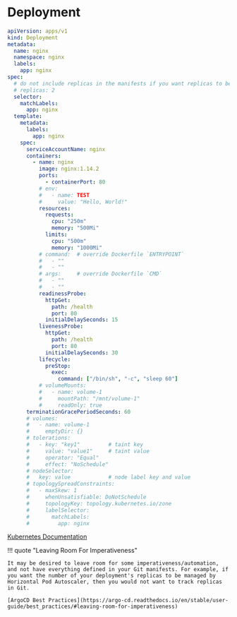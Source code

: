 # Deployment

``` yaml title="deployment.yaml"
apiVersion: apps/v1
kind: Deployment
metadata:
  name: nginx
  namespace: nginx
  labels:
    app: nginx
spec:
  # do not include replicas in the manifests if you want replicas to be controlled by HPA
  # replicas: 2
  selector:
    matchLabels:
      app: nginx
  template:
    metadata:
      labels:
        app: nginx
    spec:
      serviceAccountName: nginx
      containers:
        - name: nginx
          image: nginx:1.14.2
          ports:
            - containerPort: 80
          # env:
          #   - name: TEST
          #     value: "Hello, World!"
          resources:
            requests:
              cpu: "250m"
              memory: "500Mi"
            limits:
              cpu: "500m"
              memory: "1000Mi"
          # command:  # override Dockerfile `ENTRYPOINT`
          #   - ""
          #   - ""
          # args:     # override Dockerfile `CMD`
          #   - ""
          #   - ""
          readinessProbe:
            httpGet:
              path: /health
              port: 80
            initialDelaySeconds: 15
          livenessProbe:
            httpGet:
              path: /health
              port: 80
            initialDelaySeconds: 30
          lifecycle:
            preStop:
              exec:
                command: ["/bin/sh", "-c", "sleep 60"]
          # volumeMounts:
          #   - name: volume-1
          #     mountPath: "/mnt/volume-1"
          #     readOnly: true
      terminationGracePeriodSeconds: 60
      # volumes:
      #   - name: volume-1
      #     emptyDir: {}
      # tolerations:
      #   - key: "key1"         # taint key
      #     value: "value1"     # taint value
      #     operator: "Equal"
      #     effect: "NoSchedule"
      # nodeSelector:
      #   key: value            # node label key and value
      # topologySpreadConstraints:
      #   - maxSkew: 1
      #     whenUnsatisfiable: DoNotSchedule
      #     topologyKey: topology.kubernetes.io/zone
      #     labelSelector:
      #       matchLabels:
      #         app: nginx
```

[Kubernetes Documentation](https://kubernetes.io/ko/docs/concepts/workloads/controllers/deployment/)

!!! quote "Leaving Room For Imperativeness"

    It may be desired to leave room for some imperativeness/automation, and not have everything defined in your Git manifests. For example, if you want the number of your deployment's replicas to be managed by Horizontal Pod Autoscaler, then you would not want to track replicas in Git.

    [ArgoCD Best Practices](https://argo-cd.readthedocs.io/en/stable/user-guide/best_practices/#leaving-room-for-imperativeness)